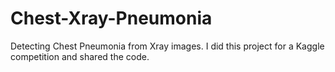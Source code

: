 # Chest-Xray-Pneumonia

Detecting Chest Pneumonia from Xray images. I did this project for a Kaggle competition and shared the code.
